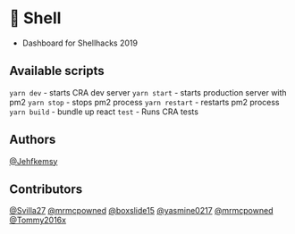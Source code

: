 # :shell: Shell

- Dashboard for Shellhacks 2019

## Available scripts

`yarn dev` - starts CRA dev server
`yarn start` - starts production server with pm2
`yarn stop` - stops pm2 process
`yarn restart` - restarts pm2 process
`yarn build` - bundle up react
`test` - Runs CRA tests

## Authors

[@Jehfkemsy](https://github.com/jehfkemsy)

## Contributors

[@Svilla27](https://github.com/Svilla27)
[@mrmcpowned](https://github.com/mrmcpowned)
[@boxslide15](https://github.com/boxslide15)
[@yasmine0217](https://github.com/yasmine0217)
[@mrmcpowned](https://github.com/mrmcpowned)
[@Tommy2016x](https://github.com/Tommy2016x)
